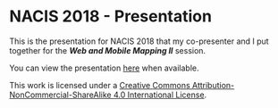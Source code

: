 # NACIS 2018 - Presentation

This is the presentation for NACIS 2018 that my co-presenter and I put together for the **_Web and Mobile Mapping II_** session.

You can view the presentation [here]() when available.

This work is licensed under a [Creative Commons Attribution-NonCommercial-ShareAlike 4.0 International License](https://creativecommons.org/licenses/by-nc-sa/4.0/).
